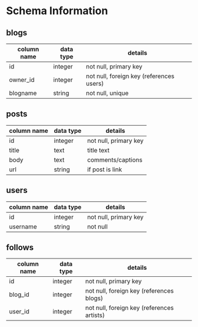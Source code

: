 # Schema Information

## blogs
column name     | data type | details
----------------|-----------|-----------------------
id              | integer   | not null, primary key
owner_id        | integer   | not null, foreign key (references users)
blogname        | string    | not null, unique

## posts
column name | data type | details
------------|-----------|-----------------------
id          | integer   | not null, primary key
title       | text      | title text
body        | text      | comments/captions
url         | string    | if post is link

## users
column name | data type | details
------------|-----------|-----------------------
id          | integer   | not null, primary key
username    | string    | not null

## follows
column name | data type | details
------------|-----------|-----------------------
id          | integer   | not null, primary key
blog_id     | integer   | not null, foreign key (references blogs)
user_id     | integer   | not null, foreign key (references artists)

